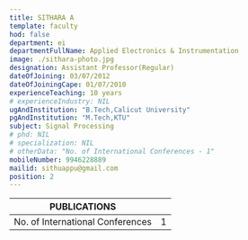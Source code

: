 ```yaml
---
title: SITHARA A
template: faculty
hod: false
department: ei
departmentFullName: Applied Electronics & Instrumentation
image: ./sithara-photo.jpg
designation: Assistant Professor(Regular)
dateOfJoining: 03/07/2012
dateOfJoiningCape: 01/07/2010
experienceTeaching: 10 years
# experienceIndustry: NIL
ugAndInstitution: "B.Tech,Calicut University"
pgAndInstitution: "M.Tech,KTU"
subject: Signal Processing
# phd: NIL
# specialization: NIL
# otherData: "No. of International Conferences - 1"
mobileNumber: 9946228889
mailid: sithuappu@gmail.com
position: 2
---
```

|           PUBLICATIONS           |     |
| :------------------------------: | :-: |
| No. of International Conferences |  1  |